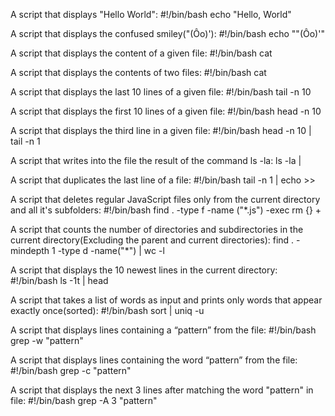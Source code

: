 A script that displays "Hello World":
#!/bin/bash
echo "Hello, World"

A script that displays the confused smiley("(Ôo)'):
#!/bin/bash
echo "\"(Ôo)'"

A script that displays the content of a given file:
#!/bin/bash
cat <file-path>

A script that displays the contents of two files:
#!/bin/bash
cat <file1-path> <file2-path>

A script that displays the last 10 lines of a given file:
#!/bin/bash
tail -n 10 <file-path>

A script that displays the first 10 lines of a given file:
#!/bin/bash
head -n 10 <file-path>

A script that displays the third line in a given file:
#!/bin/bash
head -n 10 <file-name> | tail -n 1 <file-name>

A script that writes into the file <file-name> the result of the command ls -la:
ls -la | <file-name>

A script that duplicates the last line of a file:
#!/bin/bash
tail -n 1 <file-name> | echo >> <file-name>

A script that deletes  regular JavaScript files only from the current directory and all it's subfolders:
#!/bin/bash
find . -type f -name ("*.js") -exec  rm {} + 

A script that counts the number of directories and subdirectories in the current directory(Excluding the parent and current directories):
find . -mindepth 1 -type d -name("*") | wc -l

A script that displays the 10 newest lines in the current directory:
#!/bin/bash
ls -1t | head

A script that takes a list of words as input and prints only words that appear exactly once(sorted):
#!/bin/bash
sort  | uniq -u

A script that displays lines containing a “pattern” from the file:
#!/bin/bash
grep -w "pattern" <file-path>

A script that displays lines containing the  word “pattern” from the file:
#!/bin/bash
grep -c "pattern" <file-path>

A script that displays the next 3 lines after matching the word "pattern" in file:
#!/bin/bash
grep -A 3 "pattern" <file-name>
